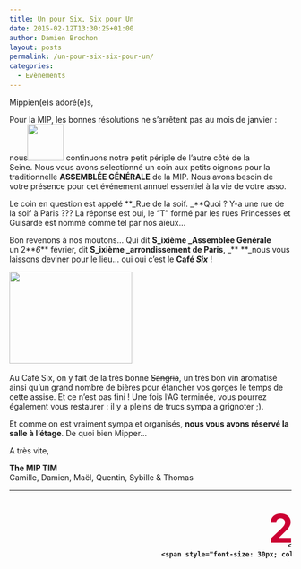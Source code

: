 ```yaml
---
title: Un pour Six, Six pour Un
date: 2015-02-12T13:30:25+01:00
author: Damien Brochon
layout: posts
permalink: /un-pour-six-six-pour-un/
categories:
  - Evènements
---
```

Mippien(e)s adoré(e)s,

Pour la MIP, les bonnes résolutions ne s&#8217;arrêtent pas au mois de janvier : nous<img class=" alignright" src="https://previews.123rf.com/images/aquaswim/aquaswim1109/aquaswim110900507/10723494-hands-volunteering-or-voting-vector-design-hands-hand.jpg" alt="" width="65" height="65" /> continuons notre petit périple de l&#8217;autre côté de la Seine. Nous vous avons sélectionné un coin aux petits oignons pour la traditionnelle **ASSEMBLÉE GÉNÉRALE** de la MIP. Nous avons besoin de votre présence pour cet événement annuel essentiel à la vie de votre asso.

Le coin en question est appelé **_Rue de la soif. _**Quoi ? Y-a une rue de la soif à Paris ??? La réponse est oui, le &#8220;T&#8221; formé par les rues Princesses et Guisarde est nommé comme tel par nos aïeux&#8230;

Bon revenons à nos moutons&#8230; Qui dit **S_ixième _Assemblée Générale** un 2**_6_** février, dit **S_ixième _arrondissement de Paris**, _** **_nous vous laissons deviner pour le lieu&#8230; oui oui c&#8217;est le **Café _Six_** !

<img class="aligncenter" src="https://www.aperorestodisco.com//DOCS/photos/3877/bar-restaurant-paris-cafe-six-3877-1.jpeg" alt="" width="219" height="164" /> 

Au Café Six, on y fait de la très bonne <del>Sangria</del>, un très bon vin aromatisé ainsi qu&#8217;un grand nombre de bières pour étancher vos gorges le temps de cette assise. Et ce n&#8217;est pas fini ! Une fois l&#8217;AG terminée, vous pourrez également vous restaurer : il y a pleins de trucs sympa a grignoter ;).

Et comme on est vraiment sympa et organisés, **nous vous avons réservé la salle à l&#8217;étage**. De quoi bien Mipper&#8230;

A très vite,

**The MIP TIM**  
Camille, Damien, Maël, Quentin, Sybille & Thomas

<table style="height: 128px;" width="659">
  <tr>
    <td style="padding: 10px; width: 120px; font-weight: bold; vertical-align: middle; text-align: center;">
      <div style="height: 50px; font-size: 70px; color: #cc0033; margin-top: 15px;">
        26
      </div>
      
      <div>
        <span style="font-size: 30px; color: #333;">Février</span><br /> 19h30
      </div>
    </td>
    
    <td style="padding: 0px; width: 225px; font-weight: bold; font-size: 20px; vertical-align: middle;">
      <p style="text-align: center;">
        <a title="Café Six" href="https://www.google.fr/maps/place/Caf%C3%A9+Six/@48.851865,2.333777,17z/data=!3m1!4b1!4m2!3m1!1s0x47e671d9f11d1083:0x35f56965ab0665ba?hl=fr" target="_blank">Café Six</a>
      </p>
      
      <p style="text-align: center;">
        <a title="Café Six" href="https://www.google.fr/maps/place/Caf%C3%A9+Six/@48.851865,2.333777,17z/data=!3m1!4b1!4m2!3m1!1s0x47e671d9f11d1083:0x35f56965ab0665ba?hl=f" target="_blank"> 19 Rue des Cannettes<br /> 75006 Paris</a>
      </p>
    </td>
    
    <td style="padding-left: 20px; width: 200px; font-weight: bold; font-size: 20px; vertical-align: middle; text-align: left;">
      <img class="alignnone wp-image-269 size-full" title="m10" src="/assets/uploads/2010/10/m10.gif" alt="" width="21" height="21" /> Mabillon<br /> <img class="alignnone wp-image-269 size-full" title="m4" src="/assets/uploads/2010/10/m4.gif" alt="" width="21" height="21" /> Saint Sulpice / Saint-germain-des-près
    </td>
  </tr>
</table>
